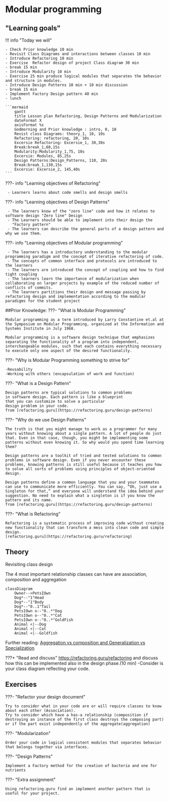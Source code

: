 # Modular programming
## "Learning goals"

!!! info "Today we will"
    
    - Check Prior knowledge 10 min
    - Revisit Class Diagrams and interactions between classes 10 min
    - Introduce Refactoring 10 min
    - Exercise  Refactor design of project Class diagram 30 min
    - break 15 min
    - Introduce Modularity 10 min 
    - Exercise 25 min produce logical modules that separates the behavior and structure in modules. 
    - Introduce Design Patterns 10 min + 10 min discussion
    - break 15 min
    - Implement Factory Design pattern 40 min
    - lunch
    
    ```mermaid
        gantt
        title Lesson plan Refactoring, Design Patterns and Modularization
        dateFormat X
        axisFormat %s
        Godmorning and Prior knowledge : intro, 0, 10
        Revist class Diagrams: theory_1, 10, 10s
        Refactoring: refactoring, 20, 10s
        Excersie Refactoring: Excersie_1, 30,30s
        Break:break_1,60,15s
        Modularity:Modularity_1,75, 10s
        Excersie: Modules, 85,25s
        Design Patterns:Design_Patterns, 110, 20s
        Break:break_1,130,15s
        Excersie: Excersie_2, 145,40s
    ```

???- info "Learning objectives of Refactoring"

     - Learners learns about code smells and design smells

???- info "Learning objectives of Design Patterns"

     - The learners know of the "zero line" code and how it relates to software design "Zero line" Design
     - The Learners should be able to implement into their design the 
       "Factory pattern"
     - The learners can describe the general parts of a design pattern and why we use them.

???- info "Learning objectives of Modular programming"

     - The learners has a introductory understanding to the modular programming paradigm and the concept of iterative refactoring of code. 
     - The concepts of common interface and protocols are introduced to the learners
     - The learners are introduced the concept of coupling and how to find tight coupling
     - The learners learn the importance of modularization when collaborating on larger projects by example of the reduced number of conflicts of commits.
     - The learners partitions their design and message passing by refactoring design and implementation according to the modular paradigms for the student project

##Prior Knowledge:
???- "What is Modular Programming"

    Modular programming as a term introduced by Larry Constantine et.al at the Symposium on Modular Programming, organized at the Information and Systems Institute in July 1968.
    
    Modular programming is a software design technique that emphasizes separating the functionality of a program into independent, interchangeable modules, such that each contains everything necessary to execute only one aspect of the desired functionality. 


???- "Why is Modular Programming something to strive for"

    -Reusability 
    -Working with others (encapsulation of work and function)
    
???- "What is a Design Pattern"

    Design patterns are typical solutions to common problems
    in software design. Each pattern is like a blueprint
    that you can customize to solve a particular
    design problem in your code.
    from [refactoring.guru](https://refactoring.guru/design-patterns) 

???- "Why do we use Design Patterns"

    The truth is that you might manage to work as a programmer for many years without knowing about a single pattern. A lot of people do just that. Even in that case, though, you might be implementing some patterns without even knowing it. So why would you spend time learning them?

    Design patterns are a toolkit of tried and tested solutions to common problems in software design. Even if you never encounter these problems, knowing patterns is still useful because it teaches you how to solve all sorts of problems using principles of object-oriented design.

    Design patterns define a common language that you and your teammates can use to communicate more efficiently. You can say, “Oh, just use a Singleton for that,” and everyone will understand the idea behind your suggestion. No need to explain what a singleton is if you know the pattern and its name.
    from [refactoring.guru](https://refactoring.guru/design-patterns)

???- "What is Refactoring"
    
    Refactoring is a systematic process of improving code without creating new functionality that can transform a mess into clean code and simple design.
    [refactoring.guru](https://refactoring.guru/refactoring) 


## Theory
Revisiting class design

The 4 most important relationship classes can have
are association, composition and aggregation
```mermaid
classDiagram 
    Owner-->PetsIOwn
    Dog*--"1"Head
    Dog*--"1"Body
    Dog*--"0..1"Tail
    PetsIOwn o--"0..*"Dog
    PetsIOwn o--"0..*"Cat
    PetsIOwn o--"0..*"GoldFish
    Animal <|--Dog
    Animal <|--Cat
    Animal <|--Goldfish
```
Further reading:
[Aggregation vs composition and Generalization vs Specialization](https://www.visual-paradigm.com/guide/uml-unified-modeling-language/uml-aggregation-vs-composition/)


???+ "Read and discuss" 
    https://refactoring.guru/refactoring and discuss how this can be implemented also in the design phase.(10 min)
    -Consider is your class diagram reflecting your code.

## Exercises

???- "Refactor your design document"
    
    Try to consider what in your code are or will require classes to know about each other (Association).
    Try to consider which have a has-a relationship (composition if destroying an instance of the first class destroys the composing part) or if the part exist independently of the aggregate(aggregation)

???- "Modularization"
    
    Order your code in logical consistent modules that separates behavior that belongs together via interfaces.

???- "Design Patterns"
    
    Implement a Factory method for the creation of bacteria and one for nutrients

???- "Extra assignment" 
    
    Using refactoring.guru find an implement another pattern that is useful for your project.
